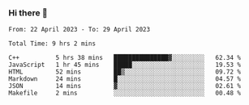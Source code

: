 ### Hi there 👋

<!--
**wangsy503/wangsy503** is a ✨ _special_ ✨ repository because its `README.md` (this file) appears on your GitHub profile.

Here are some ideas to get you started:

- 🔭 I’m currently working on ...
- 🌱 I’m currently learning ...
- 👯 I’m looking to collaborate on ...
- 🤔 I’m looking for help with ...
- 💬 Ask me about ...
- 📫 How to reach me: ...
- 😄 Pronouns: ...
- ⚡ Fun fact: ...
-->
<!--START_SECTION:waka-->

```text
From: 22 April 2023 - To: 29 April 2023

Total Time: 9 hrs 2 mins

C++          5 hrs 38 mins   ███████████████▓░░░░░░░░░   62.34 %
JavaScript   1 hr 45 mins    █████░░░░░░░░░░░░░░░░░░░░   19.53 %
HTML         52 mins         ██▒░░░░░░░░░░░░░░░░░░░░░░   09.72 %
Markdown     24 mins         █░░░░░░░░░░░░░░░░░░░░░░░░   04.57 %
JSON         14 mins         ▓░░░░░░░░░░░░░░░░░░░░░░░░   02.61 %
Makefile     2 mins          ░░░░░░░░░░░░░░░░░░░░░░░░░   00.48 %
```

<!--END_SECTION:waka-->
